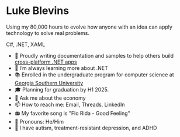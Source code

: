 # Luke Blevins

Using my 80,000 hours to evolve how anyone with an idea can apply technology to solve real problems.

C#, .NET, XAML

- 🔭 Proudly writing documentation and samples to help others build [cross-platform .NET apps](https://platform.uno)
- 🌱 I’m always learning more about .NET
- 📚 Enrolled in the undergraduate program for computer science at [Georgia Southern University](https://cec.georgiasouthern.edu/cs/degrees/computer-science-bs/)
- 🎓 Planning for graduation by H1 2025. 
- 💬 Ask me about the economy
- 📫 How to reach me: Email, Threads, LinkedIn
- 📻 My favorite song is "Flo Rida - Good Feeling"
- 🧬 Pronouns: He/Him
- 🧠 I have autism, treatment-resistant depression, and ADHD
